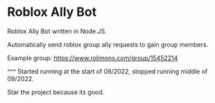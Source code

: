 # Roblox Ally Bot

Roblox Ally Bot written in Node.JS.

Automatically send roblox group ally requests to gain group members.

Example group: https://www.rolimons.com/group/15452214

^^^ Started running at the start of 08/2022, stopped running middle of 09/2022.

Star the project because its good.
